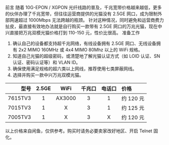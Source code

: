 前言
随着 10G-EPON / XGPON 光纤线路的普及，千兆宽带价格越来越低，更多的伙伴办理了千兆宽带，但往往运营商提供的光猫没有 2.5GE 网口，成为限制外部网速超过 1000Mbps 无法跨越的瓶颈。
针对这种情况，同时避免和运营商费力扯皮，最直接有效地办法就是自行购买一款带有 2.5GE 网口的万兆光猫，现在中兴直接把万兆双模光猫价格打到 110-150 元，性价比很高。
准备工作
1. 确认自己的设备都支持超千兆网络，有线设备拥有 2.5GE 网口、无线设备拥有 2x2 MIMO 160MHz 或 4x4 MIMO 80Mhz 以上的 WiFi 规格。
2. 知道自己光猫的超级密码，或清楚地了解光猫认证方式（如 LOID 认证、SN 认证、密码认证等）和 VLAN ID。
3. 确保使用满足规格的超六类以上网线，推荐使用七类屏蔽网线。
4. 选择并购买一款中兴万兆双模光猫。

|   型号   |  2.5GE  |  WiFi  |  千兆口  |  电话口  |  价格  | 
|------:|:--------:|:-------:|:-------:|:-------:|:-------|
| 7615TV3 |   1    | AX3000 |    3    |    1    | 约 120 元 |
| 7015TV3  |   1    |   X    |    3    |    1    | 约 125 元 |
| 7005TV3 |   1    |   X    |    3    |    X    | 约 120 元 |

以上价格来自闲鱼，仅供参考。购买时请务必要卖家改好地区、开启 Telnet 固化。